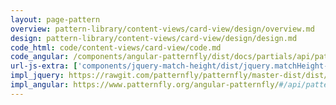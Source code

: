 ```yaml
---
layout: page-pattern
overview: pattern-library/content-views/card-view/design/overview.md
design: pattern-library/content-views/card-view/design/design.md
code_html: code/content-views/card-view/code.md
code_angular: /components/angular-patternfly/dist/docs/partials/api/patternfly.views.component.pfCardView.html
url-js-extra: ['components/jquery-match-height/dist/jquery.matchHeight-min.js','components/angular-patternfly/dist/docs/grunt-scripts/angular-drag-and-drop-lists.js']
impl_jquery: https://rawgit.com/patternfly/patternfly/master-dist/dist/tests/card-view-multi-select.html
impl_angular: https://www.patternfly.org/angular-patternfly/#/api/patternfly.views.component:pfCardView
---
```


